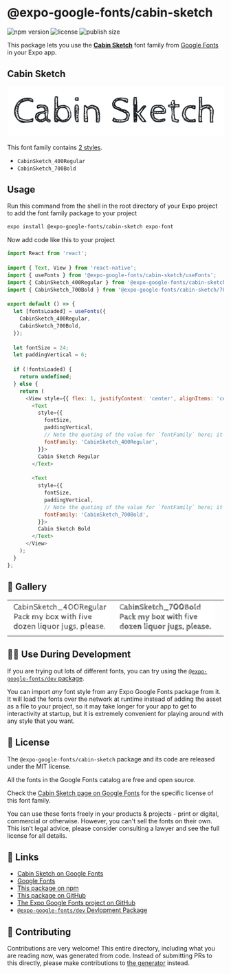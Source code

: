 # @expo-google-fonts/cabin-sketch

![npm version](https://flat.badgen.net/npm/v/@expo-google-fonts/cabin-sketch)
![license](https://flat.badgen.net/github/license/expo/google-fonts)
![publish size](https://flat.badgen.net/packagephobia/install/@expo-google-fonts/cabin-sketch)

This package lets you use the [**Cabin Sketch**](https://fonts.google.com/specimen/Cabin+Sketch) font family from [Google Fonts](https://fonts.google.com/) in your Expo app.

## Cabin Sketch

![Cabin Sketch](./font-family.png)

This font family contains [2 styles](#-gallery).

- `CabinSketch_400Regular`
- `CabinSketch_700Bold`

## Usage

Run this command from the shell in the root directory of your Expo project to add the font family package to your project
```sh
expo install @expo-google-fonts/cabin-sketch expo-font
```

Now add code like this to your project
```js
import React from 'react';

import { Text, View } from 'react-native';
import { useFonts } from '@expo-google-fonts/cabin-sketch/useFonts';
import { CabinSketch_400Regular } from '@expo-google-fonts/cabin-sketch/400Regular';
import { CabinSketch_700Bold } from '@expo-google-fonts/cabin-sketch/700Bold';

export default () => {
  let [fontsLoaded] = useFonts({
    CabinSketch_400Regular,
    CabinSketch_700Bold,
  });

  let fontSize = 24;
  let paddingVertical = 6;

  if (!fontsLoaded) {
    return undefined;
  } else {
    return (
      <View style={{ flex: 1, justifyContent: 'center', alignItems: 'center' }}>
        <Text
          style={{
            fontSize,
            paddingVertical,
            // Note the quoting of the value for `fontFamily` here; it expects a string!
            fontFamily: 'CabinSketch_400Regular',
          }}>
          Cabin Sketch Regular
        </Text>

        <Text
          style={{
            fontSize,
            paddingVertical,
            // Note the quoting of the value for `fontFamily` here; it expects a string!
            fontFamily: 'CabinSketch_700Bold',
          }}>
          Cabin Sketch Bold
        </Text>
      </View>
    );
  }
};

```

## 🔡 Gallery


||||
|-|-|-|
|![CabinSketch_400Regular](./CabinSketch_400Regular.ttf.png)|![CabinSketch_700Bold](./CabinSketch_700Bold.ttf.png)|||


## 👩‍💻 Use During Development

If you are trying out lots of different fonts, you can try using the [`@expo-google-fonts/dev` package](https://github.com/expo/google-fonts/tree/master/font-packages/dev#readme).

You can import *any* font style from any Expo Google Fonts package from it. It will load the fonts
over the network at runtime instead of adding the asset as a file to your project, so it may take longer
for your app to get to interactivity at startup, but it is extremely convenient
for playing around with any style that you want.

## 📖 License

The `@expo-google-fonts/cabin-sketch` package and its code are released under the MIT license.

All the fonts in the Google Fonts catalog are free and open source.

Check the [Cabin Sketch page on Google Fonts](https://fonts.google.com/specimen/Cabin+Sketch) for the specific license of this font family.

You can use these fonts freely in your products & projects - print or digital, commercial or otherwise. However, you can't sell the fonts on their own. This isn't legal advice, please consider consulting a lawyer and see the full license for all details.

## 🔗 Links

- [Cabin Sketch on Google Fonts](https://fonts.google.com/specimen/Cabin+Sketch)
- [Google Fonts](https://fonts.google.com/)
- [This package on npm](https://www.npmjs.com/package/@expo-google-fonts/cabin-sketch)
- [This package on GitHub](https://github.com/expo/google-fonts/tree/master/font-packages/cabin-sketch)
- [The Expo Google Fonts project on GitHub](https://github.com/expo/google-fonts)
- [`@expo-google-fonts/dev` Devlopment Package](https://github.com/expo/google-fonts/tree/master/font-packages/dev)

## 🤝 Contributing

Contributions are very welcome! This entire directory, including what you are reading now, was generated from code. Instead of submitting PRs to this directly, please make contributions to [the generator](https://github.com/expo/google-fonts/tree/master/packages/generator) instead.
